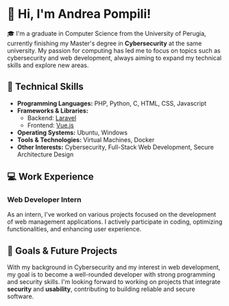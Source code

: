 # 👋 Hi, I'm Andrea Pompili!

🎓 I'm a graduate in Computer Science from the University of Perugia, currently finishing my Master's degree in **Cybersecurity** at the same university. My passion for computing has led me to focus on topics such as cybersecurity and web development, always aiming to expand my technical skills and explore new areas.

<!-- 💼 I'm currently working as an intern at a **company that develops management systems for hospitality businesses**. This experience allows me to put my knowledge into practice, work on real-world projects, and improve my programming and development skills. -->

## 🔧 Technical Skills

- **Programming Languages:** PHP, Python, C, HTML, CSS, Javascript
- **Frameworks & Libraries:** 
  - Backend: [Laravel](https://laravel.com/)
  - Frontend: [Vue.js](https://vuejs.org/)
- **Operating Systems:** Ubuntu, Windows
- **Tools & Technologies:** Virtual Machines, Docker
- **Other Interests:** Cybersecurity, Full-Stack Web Development, Secure Architecture Design

## 💻 Work Experience
### Web Developer Intern 
As an intern, I've worked on various projects focused on the development of web management applications. I actively participate in coding, optimizing functionalities, and enhancing user experience.

## 🎯 Goals & Future Projects
With my background in Cybersecurity and my interest in web development, my goal is to become a well-rounded developer with strong programming and security skills. I'm looking forward to working on projects that integrate **security** and **usability**, contributing to building reliable and secure software.
